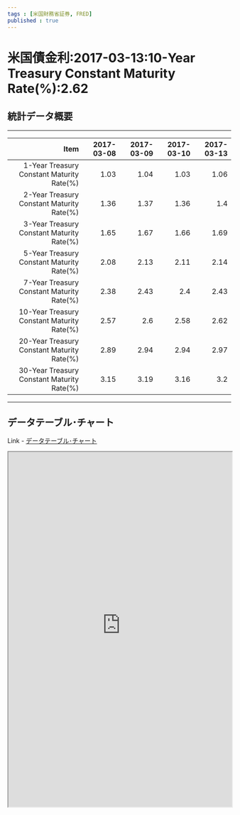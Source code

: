```yaml
--- 
tags : [米国財務省証券, FRED] 
published : true
---
```

# 米国債金利:2017-03-13:10-Year Treasury Constant Maturity Rate(%):2.62
## 統計データ概要

***





|                                       Item| 2017-03-08| 2017-03-09| 2017-03-10| 2017-03-13|
|------------------------------------------:|----------:|----------:|----------:|----------:|
|  1-Year Treasury Constant Maturity Rate(%)|       1.03|       1.04|       1.03|       1.06|
|  2-Year Treasury Constant Maturity Rate(%)|       1.36|       1.37|       1.36|        1.4|
|  3-Year Treasury Constant Maturity Rate(%)|       1.65|       1.67|       1.66|       1.69|
|  5-Year Treasury Constant Maturity Rate(%)|       2.08|       2.13|       2.11|       2.14|
|  7-Year Treasury Constant Maturity Rate(%)|       2.38|       2.43|        2.4|       2.43|
| 10-Year Treasury Constant Maturity Rate(%)|       2.57|        2.6|       2.58|       2.62|
| 20-Year Treasury Constant Maturity Rate(%)|       2.89|       2.94|       2.94|       2.97|
| 30-Year Treasury Constant Maturity Rate(%)|       3.15|       3.19|       3.16|        3.2|


***
	
## データテーブル･チャート
Link - [データテーブル･チャート](http://knowledgevault.saecanet.com/charts/am-consulting.co.jp-DGS.html)
<iframe src="http://knowledgevault.saecanet.com/charts/am-consulting.co.jp-DGS.html" width="100%" height="800px"></iframe>